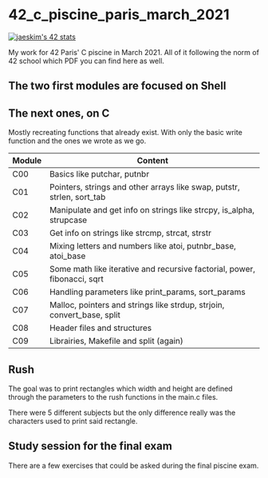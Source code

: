 # 42_c_piscine_paris_march_2021

[![jaeskim's 42 stats](https://badge42.herokuapp.com/api/stats/opacaud?cursus=C%20Piscine)](https://github.com/JaeSeoKim/badge42)

My work for 42 Paris' C piscine in March 2021.
All of it following the norm of 42 school which PDF you can find here as well.

## The two first modules are focused on Shell

## The next ones, on C

Mostly recreating functions that already exist. With only the basic write function and the ones we wrote as we go.

Module | Content
------ | -------
C00 | Basics like putchar, putnbr
C01 | Pointers, strings and other arrays like swap, putstr, strlen, sort_tab
C02 | Manipulate and get info on strings like strcpy, is_alpha, strupcase
C03 | Get info on strings like strcmp, strcat, strstr
C04 | Mixing letters and numbers like atoi, putnbr_base, atoi_base
C05 | Some math like iterative and recursive factorial, power, fibonacci, sqrt
C06 | Handling parameters like print_params, sort_params
C07 | Malloc, pointers and strings like strdup, strjoin, convert_base, split
C08 | Header files and structures
C09 | Librairies, Makefile and split (again)

## Rush

The goal was to print rectangles which width and height are defined through the parameters to the rush functions in the main.c files.

There were 5 different subjects but the only difference really was the characters used to print said rectangle.

## Study session for the final exam

There are a few exercises that could be asked during the final piscine exam.
